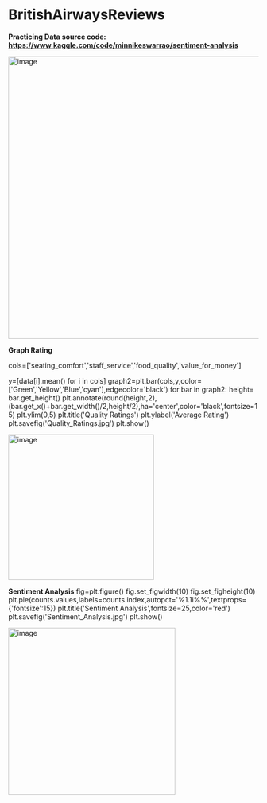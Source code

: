 # BritishAirwaysReviews

**Practicing Data 
source code: https://www.kaggle.com/code/minnikeswarrao/sentiment-analysis**

<img width="568" alt="image" src="https://github.com/aimejeslyn/BritishAirwaysReviews/assets/91269730/579d8a87-1a58-45db-8acc-3ed6c165f08d">

**Graph Rating**

cols=['seating_comfort','staff_service','food_quality','value_for_money']

y=[data[i].mean() for i in cols]
graph2=plt.bar(cols,y,color=['Green','Yellow','Blue','cyan'],edgecolor='black')
for bar in graph2:
    height= bar.get_height()
    plt.annotate(round(height,2),(bar.get_x()+bar.get_width()/2,height/2),ha='center',color='black',fontsize=15)
plt.ylim(0,5)
plt.title('Quality Ratings')
plt.ylabel('Average Rating')
plt.savefig('Quality_Ratings.jpg')
plt.show()

<img width="293" alt="image" src="https://github.com/aimejeslyn/BritishAirwaysReviews/assets/91269730/54772584-0ee8-4ce9-95b6-11d15244eeab">

**Sentiment Analysis**
fig=plt.figure()
fig.set_figwidth(10)
fig.set_figheight(10)
plt.pie(counts.values,labels=counts.index,autopct='%1.1i%%',textprops={'fontsize':15})
plt.title('Sentiment Analysis',fontsize=25,color='red')
plt.savefig('Sentiment_Analysis.jpg')
plt.show()


<img width="336" alt="image" src="https://github.com/aimejeslyn/BritishAirwaysReviews/assets/91269730/8eaa840b-c50a-4b98-8ba2-807d3cfc324c">


